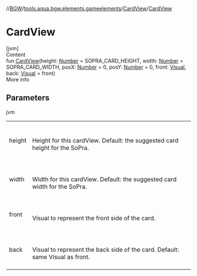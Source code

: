 //[BGW](../../../index.md)/[tools.aqua.bgw.elements.gameelements](../index.md)/[CardView](index.md)/[CardView](-card-view.md)



# CardView  
[jvm]  
Content  
fun [CardView](-card-view.md)(height: [Number](https://kotlinlang.org/api/latest/jvm/stdlib/kotlin/-number/index.html) = SOPRA_CARD_HEIGHT, width: [Number](https://kotlinlang.org/api/latest/jvm/stdlib/kotlin/-number/index.html) = SOPRA_CARD_WIDTH, posX: [Number](https://kotlinlang.org/api/latest/jvm/stdlib/kotlin/-number/index.html) = 0, posY: [Number](https://kotlinlang.org/api/latest/jvm/stdlib/kotlin/-number/index.html) = 0, front: [Visual](../../tools.aqua.bgw.visual/-visual/index.md), back: [Visual](../../tools.aqua.bgw.visual/-visual/index.md) = front)  
More info  


## Parameters  
  
jvm  
  
| | |
|---|---|
| <a name="tools.aqua.bgw.elements.gameelements/CardView/CardView/#kotlin.Number#kotlin.Number#kotlin.Number#kotlin.Number#tools.aqua.bgw.visual.Visual#tools.aqua.bgw.visual.Visual/PointingToDeclaration/"></a>height| <a name="tools.aqua.bgw.elements.gameelements/CardView/CardView/#kotlin.Number#kotlin.Number#kotlin.Number#kotlin.Number#tools.aqua.bgw.visual.Visual#tools.aqua.bgw.visual.Visual/PointingToDeclaration/"></a><br><br>Height for this cardView. Default: the suggested card height for the SoPra.<br><br>|
| <a name="tools.aqua.bgw.elements.gameelements/CardView/CardView/#kotlin.Number#kotlin.Number#kotlin.Number#kotlin.Number#tools.aqua.bgw.visual.Visual#tools.aqua.bgw.visual.Visual/PointingToDeclaration/"></a>width| <a name="tools.aqua.bgw.elements.gameelements/CardView/CardView/#kotlin.Number#kotlin.Number#kotlin.Number#kotlin.Number#tools.aqua.bgw.visual.Visual#tools.aqua.bgw.visual.Visual/PointingToDeclaration/"></a><br><br>Width for this cardView. Default: the suggested card width for the SoPra.<br><br>|
| <a name="tools.aqua.bgw.elements.gameelements/CardView/CardView/#kotlin.Number#kotlin.Number#kotlin.Number#kotlin.Number#tools.aqua.bgw.visual.Visual#tools.aqua.bgw.visual.Visual/PointingToDeclaration/"></a>front| <a name="tools.aqua.bgw.elements.gameelements/CardView/CardView/#kotlin.Number#kotlin.Number#kotlin.Number#kotlin.Number#tools.aqua.bgw.visual.Visual#tools.aqua.bgw.visual.Visual/PointingToDeclaration/"></a><br><br>Visual to represent the front side of the card.<br><br>|
| <a name="tools.aqua.bgw.elements.gameelements/CardView/CardView/#kotlin.Number#kotlin.Number#kotlin.Number#kotlin.Number#tools.aqua.bgw.visual.Visual#tools.aqua.bgw.visual.Visual/PointingToDeclaration/"></a>back| <a name="tools.aqua.bgw.elements.gameelements/CardView/CardView/#kotlin.Number#kotlin.Number#kotlin.Number#kotlin.Number#tools.aqua.bgw.visual.Visual#tools.aqua.bgw.visual.Visual/PointingToDeclaration/"></a><br><br>Visual to represent the back side of the card. Default: same Visual as front.<br><br>|
  
  



